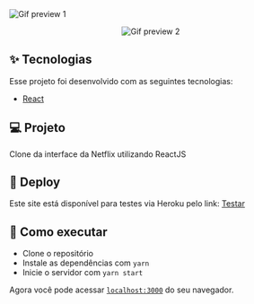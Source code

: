   <img src="https://github.com/Guilhermerisu/NetflixClone/blob/main/src/assets/PreviewGif.gif" alt="Gif preview 1 ">
 <p align="center">
  <img src="https://github.com/Guilhermerisu/NetflixClone/blob/main/src/assets/PreviewGif2.gif" alt="Gif preview 2" >
  </p>

## ✨ Tecnologias

Esse projeto foi desenvolvido com as seguintes tecnologias:

- [React](https://reactjs.org)

## 💻 Projeto

Clone da interface da Netflix utilizando ReactJS

## 🔖 Deploy

Este site está disponível para testes via Heroku pelo link: <a href="https://netflixclonef.herokuapp.com">Testar</a>


## 🚀 Como executar

- Clone o repositório
- Instale as dependências com `yarn`
- Inicie o servidor com `yarn start`

Agora você pode acessar [`localhost:3000`](http://localhost:3000) do seu navegador.
